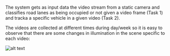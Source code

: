 The system gets as input data the video stream from a static camera and classifies road lanes as being
occupied or not given a video frame (Task 1) and tracka a specific vehicle in a given video (Task 2).

The videos are collected at different times during day/week so it is easy to observe that there are some changes in illumination in the scene specific to each video:

![alt text](https://github.com/StegarescuAnaMaria/Visual_Traffic_Monitoring_at_a_Road_Intersection_Computer_Vision/blob/main/images/1.jpg)
